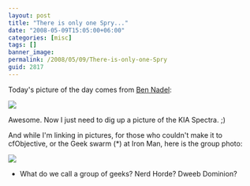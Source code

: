 ```yaml
---
layout: post
title: "There is only one Spry..."
date: "2008-05-09T15:05:00+06:00"
categories: [misc]
tags: []
banner_image: 
permalink: /2008/05/09/There-is-only-one-Spry
guid: 2817
---
```


Today's picture of the day comes from <a href="http://www.bennadel.com/blog/recent-blog-entries.htm">Ben Nadel</a>:

<img src="https://static.raymondcamden.com/images/benspry.jpg">

Awesome. Now I just need to dig up a picture of the KIA Spectra. ;) 

And while I'm linking in pictures, for those who couldn't make it to cfObjective, or the Geek swarm (*) at Iron Man, here is the group photo:

<img src="https://static.raymondcamden.com/images/cfjedi/geeksonparade.jpg">

* What do we call a group of geeks? Nerd Horde? Dweeb Dominion?